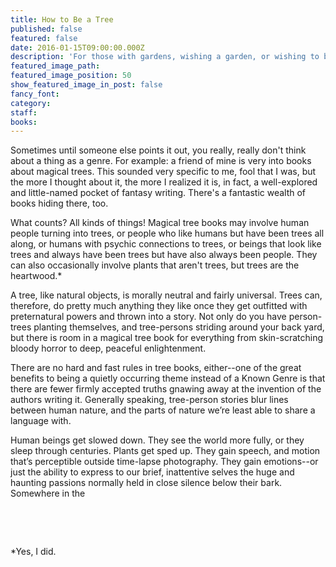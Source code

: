 ```yaml
---
title: How to Be a Tree
published: false
featured: false
date: 2016-01-15T09:00:00.000Z
description: 'For those with gardens, wishing a garden, or wishing to be a garden, a few books and magic trees.'
featured_image_path:
featured_image_position: 50
show_featured_image_in_post: false
fancy_font:
category:
staff:
books:
---
```



Sometimes until someone else points it out, you really, really don't think about a thing as a genre. For example: a friend of mine is very into books about magical trees. This sounded very specific to me, fool that I was, but the more I thought about it, the more I realized it is, in fact, a well-explored and little-named pocket of fantasy writing. There's a fantastic wealth of books hiding there, too.

What counts? All kinds of things! Magical tree books may involve human people turning into trees, or people who like humans but have been trees all along, or humans with psychic connections to trees, or beings that look like trees and always have been trees but have also always been people. They can also occasionally involve plants that aren't trees, but trees are the heartwood.\*

A tree, like natural objects, is morally neutral and fairly universal. Trees can, therefore, do pretty much anything they like once they get outfitted with preternatural powers and thrown into a story. Not only do you have person-trees planting themselves, and tree-persons striding around your back yard, but there is room in a magical tree book for everything from skin-scratching bloody horror to deep, peaceful enlightenment.

There are no hard and fast rules in tree books, either--one of the great benefits to being a quietly occurring theme instead of a Known Genre is that there are fewer firmly accepted truths gnawing away at the invention of the authors writing it. Generally speaking, tree-person stories blur lines between human nature, and the parts of nature we’re least able to share a language with.

Human beings get slowed down. They see the world more fully, or they sleep through centuries. Plants get sped up. They gain speech, and motion that’s perceptible outside time-lapse photography. They gain emotions--or just the ability to express to our brief, inattentive selves the huge and haunting passions normally held in close silence below their bark. Somewhere in the

&nbsp;

&nbsp;

\*Yes, I did.